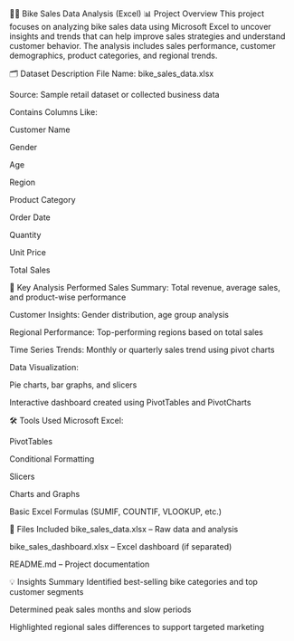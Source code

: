 🚴‍♂️ Bike Sales Data Analysis (Excel)
📊 Project Overview
This project focuses on analyzing bike sales data using Microsoft Excel to uncover insights and trends that can help improve sales strategies and understand customer behavior. The analysis includes sales performance, customer demographics, product categories, and regional trends.

🗂 Dataset Description
File Name: bike_sales_data.xlsx

Source: Sample retail dataset or collected business data

Contains Columns Like:

Customer Name

Gender

Age

Region

Product Category

Order Date

Quantity

Unit Price

Total Sales

📌 Key Analysis Performed
Sales Summary: Total revenue, average sales, and product-wise performance

Customer Insights: Gender distribution, age group analysis

Regional Performance: Top-performing regions based on total sales

Time Series Trends: Monthly or quarterly sales trend using pivot charts

Data Visualization:

Pie charts, bar graphs, and slicers

Interactive dashboard created using PivotTables and PivotCharts

🛠 Tools Used
Microsoft Excel:

PivotTables

Conditional Formatting

Slicers

Charts and Graphs

Basic Excel Formulas (SUMIF, COUNTIF, VLOOKUP, etc.)

📂 Files Included
bike_sales_data.xlsx – Raw data and analysis

bike_sales_dashboard.xlsx – Excel dashboard (if separated)

README.md – Project documentation

💡 Insights Summary
Identified best-selling bike categories and top customer segments

Determined peak sales months and slow periods

Highlighted regional sales differences to support targeted marketing
